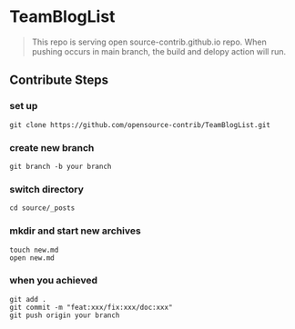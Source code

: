 # TeamBlogList

>  This repo is serving open source-contrib.github.io repo. When pushing occurs in main branch, the build and delopy action will run.

## Contribute Steps

### set up

```git
git clone https://github.com/opensource-contrib/TeamBlogList.git
```

### create new branch

```
git branch -b your branch
```

### switch directory

```
cd source/_posts
```

### mkdir and start new archives

```
touch new.md
open new.md
```

### when you achieved

```
git add .
git commit -m "feat:xxx/fix:xxx/doc:xxx"
git push origin your branch
```